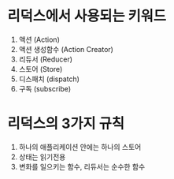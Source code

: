 # 리덕스에서 사용되는 키워드

1. 액션 (Action)
2. 액션 생성함수 (Action Creator)
3. 리듀서 (Reducer)
4. 스토어 (Store)
5. 디스패치 (dispatch)
6. 구독 (subscribe)

# 리덕스의 3가지 규칙

1. 하나의 애플리케이션 안에는 하나의 스토어
2. 상태는 읽기전용
3. 변화를 일으키는 함수, 리듀서는 순수한 함수

